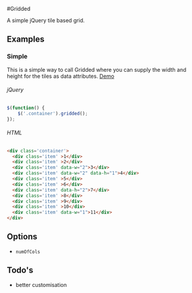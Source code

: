 #Gridded


A simple jQuery tile based grid.


## Examples

### Simple
This is a simple way to call Gridded where you can supply the width and height for the tiles as data attributes.
[Demo](http://codepen.io/Last1Here/pen/giaCq)

###### jQuery
```Javascript
$(function() {
	$('.container').gridded();
});
```

###### HTML
```html
<div class='container'>
  <div class='item' >1</div>
  <div class='item' >2</div>
  <div class='item' data-w="2">3</div>
  <div class='item' data-w="2" data-h="1">4</div>
  <div class='item' >5</div>
  <div class='item' >6</div>
  <div class='item' data-h="2">7</div>
  <div class='item' >8</div>
  <div class='item' >9</div>
  <div class='item' >10</div>
  <div class='item' data-w="1">11</div>
</div>
```

## Options

- `numOfCols`

## Todo's

- better customisation